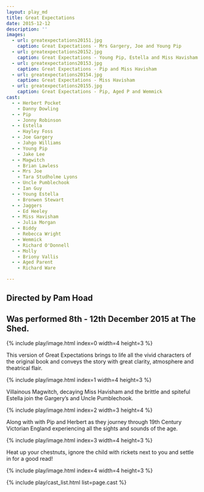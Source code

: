 ```yaml
---
layout: play_md
title: Great Expectations
date: 2015-12-12
description: ''
images:
  - url: greatexpectations20151.jpg
    caption: Great Expectations - Mrs Gargery, Joe and Young Pip
  - url: greatexpectations20152.jpg
    caption: Great Expectations - Young Pip, Estella and Miss Havisham
  - url: greatexpectations20153.jpg
    caption: Great Expectations - Pip and Miss Havisham
  - url: greatexpectations20154.jpg
    caption: Great Expectations - Miss Havisham
  - url: greatexpectations20155.jpg
    caption: Great Expectations - Pip, Aged P and Wemmick
cast:
  - - Herbert Pocket
    - Danny Dowling
  - - Pip
    - Jonny Robinson
  - - Estella
    - Hayley Foss
  - - Joe Gargery
    - Jahgo Williams
  - - Young Pip
    - Jake Lee
  - - Magwitch
    - Brian Lawless
  - - Mrs Joe
    - Tara Studholme Lyons
  - - Uncle Pumblechook
    - Ian Guy
  - - Young Estella
    - Bronwen Stewart
  - - Jaggers
    - Ed Heeley
  - - Miss Havisham
    - Julia Morgan
  - - Biddy
    - Rebecca Wright
  - - Wemmick
    - Richard O'Donnell
  - - Molly
    - Briony Vallis
  - - Aged Parent
    - Richard Ware

---
```


## Directed by Pam Hoad

## Was performed 8th - 12th December 2015 at The Shed.

{% include play/image.html index=0 width=4 height=3 %}

This version of Great Expectations brings to life all the vivid characters of the original book and conveys the story with great clarity,  atmosphere and theatrical flair.

{% include play/image.html index=1 width=4 height=3 %}

Villainous Magwitch, decaying Miss Havisham and the brittle and spiteful Estella join the Gargery’s and Uncle Pumblechook.

{% include play/image.html index=2 width=3 height=4 %}

Along with with Pip and Herbert as they journey through 19th Century Victorian England experiencing all the sights and sounds of the age.

{% include play/image.html index=3 width=4 height=3 %}

Heat up your chestnuts, ignore the child with rickets next to you and settle in for a good read!

{% include play/image.html index=4 width=4 height=3 %}

{% include play/cast_list.html list=page.cast %}
